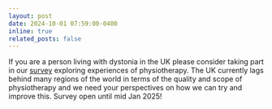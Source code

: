 ```yaml
---
layout: post
date: 2024-10-01 07:59:00-0400
inline: true
related_posts: false
---
```


If you are a person living with dystonia in the UK please consider taking part in our [survey](https://x.com/Krsampson1989/status/1822948098773012987) exploring experiences of physiotherapy.  The UK currently lags behind many regions of the world in terms of the quality and scope of physiotherapy and we need your perspectives on how we can try and improve this. Survey open until mid Jan 2025!